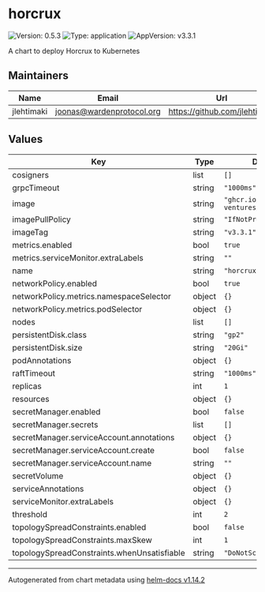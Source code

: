 # horcrux

![Version: 0.5.3](https://img.shields.io/badge/Version-0.5.3-informational?style=flat-square) ![Type: application](https://img.shields.io/badge/Type-application-informational?style=flat-square) ![AppVersion: v3.3.1](https://img.shields.io/badge/AppVersion-v3.3.1-informational?style=flat-square)

A chart to deploy Horcrux to Kubernetes

## Maintainers

| Name | Email | Url |
| ---- | ------ | --- |
| jlehtimaki | <joonas@wardenprotocol.org> | <https://github.com/jlehtimaki> |

## Values

| Key | Type | Default | Description |
|-----|------|---------|-------------|
| cosigners | list | `[]` |  |
| grpcTimeout | string | `"1000ms"` |  |
| image | string | `"ghcr.io/strangelove-ventures/horcrux"` |  |
| imagePullPolicy | string | `"IfNotPresent"` |  |
| imageTag | string | `"v3.3.1"` |  |
| metrics.enabled | bool | `true` |  |
| metrics.serviceMonitor.extraLabels | string | `""` |  |
| name | string | `"horcrux"` |  |
| networkPolicy.enabled | bool | `true` |  |
| networkPolicy.metrics.namespaceSelector | object | `{}` |  |
| networkPolicy.metrics.podSelector | object | `{}` |  |
| nodes | list | `[]` |  |
| persistentDisk.class | string | `"gp2"` |  |
| persistentDisk.size | string | `"20Gi"` |  |
| podAnnotations | object | `{}` |  |
| raftTimeout | string | `"1000ms"` |  |
| replicas | int | `1` |  |
| resources | object | `{}` |  |
| secretManager.enabled | bool | `false` |  |
| secretManager.secrets | list | `[]` |  |
| secretManager.serviceAccount.annotations | object | `{}` |  |
| secretManager.serviceAccount.create | bool | `false` |  |
| secretManager.serviceAccount.name | string | `""` |  |
| secretVolume | object | `{}` |  |
| serviceAnnotations | object | `{}` |  |
| serviceMonitor.extraLabels | object | `{}` |  |
| threshold | int | `2` |  |
| topologySpreadConstraints.enabled | bool | `false` |  |
| topologySpreadConstraints.maxSkew | int | `1` |  |
| topologySpreadConstraints.whenUnsatisfiable | string | `"DoNotSchedule"` |  |

----------------------------------------------
Autogenerated from chart metadata using [helm-docs v1.14.2](https://github.com/norwoodj/helm-docs/releases/v1.14.2)
